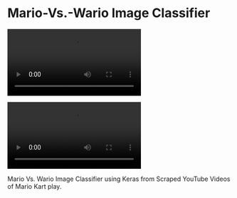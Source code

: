 # Mario-Vs.-Wario Image Classifier
![title](images/Wario_Gameplay.mp4)

![title](images/Mario_Gameplay.mp4)
 
 Mario Vs. Wario Image Classifier using Keras from Scraped YouTube Videos of Mario Kart play.

